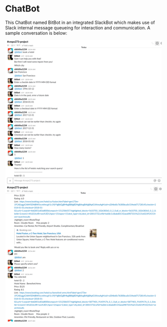 # ChatBot

This ChatBot named BitBot in an integrated SlackBot which makes use of Slack internal message queueing for interaction and communication.
A sample conversation is below:

![2](https://github.com/rimpybharot/ChatBot/blob/master/images/2.png)
![3](https://github.com/rimpybharot/ChatBot/blob/master/images/3.png)

